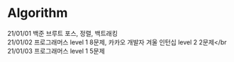 # Algorithm
21/01/01 백준 브루트 포스, 정렬, 백트래킹</br>
21/01/02 프로그래머스 level 1 8문제, 카카오 개발자 겨울 인턴십 level 2 2문제</br
21/01/03 프로그래머스 level 1 5문제</br>
>
